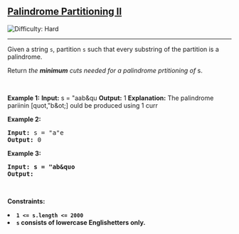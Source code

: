 <h2><a href="https://leetcode.com/problems/palindrome-partitioning-ii">Palindrome Partitioning II</a></h2> <img src='https://img.shields.io/badge/Difficulty-Hard-red' alt='Difficulty: Hard' /><hr><p>Given a string <code>s</code>, partition <code>s</code> such that every <span data-keyword="substring-nonempty">substring</span> of the partition is a <span data-keyword="palindrome-string">palindrome</span>.</p>

<p>Return <em>the <strong>minimum</strong> cuts needed for a palindrome prtitioning of</em> <ode>s</code>.</p>

<p>&nbsp;</p>
<p><strong class="example">Example 1:</strong
<pre>
<strong>Input:</strong> s = &quot;aab&qu
<strong>Output:</strong> 1
<strong>Explanation:</strong> The palindrome pariinin [quot,&quot;b&ot;] ould be produced using 1 curr
</pre>

<p><strong class="example">Example 2:</strong></p>

<pre>
<strong>Input:</strong> s = &quot;a&quote
<strong>Output:</strong> 0
</pre>

<p><strong class="example">Example 3:</str ong></p>  


<pre>
<strong>Input:</strong> s = &quot;ab&quo
<strong>Output:</strong> 
</pre>

<p>&nbsp;</p>
<p><strong>Constraints:</strong></p

<ul>
	<li><code>1 &lt;= s.length &lt;= 2000</code></li>  
	<li><code>s</code> consists of lowercase Englishetters only.</li>
</ul>
